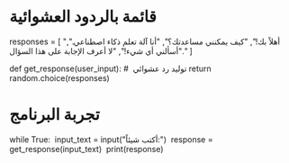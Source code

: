 # قائمة بالردود العشوائية
‏responses = [
    "أهلاً بك!",
    "كيف يمكنني مساعدتك؟",
    "أنا آلة تعلم ذكاء اصطناعي.",
    "أسألني أي شيء!",
    "لا أعرف الإجابة على هذا السؤال."
]

‏def get_response(user_input):
    # توليد رد عشوائي
‏    return random.choice(responses)

# تجربة البرنامج
‏while True:
‏    input_text = input("أكتب شيئاً:")
‏    response = get_response(input_text)
‏    print(response)
```
